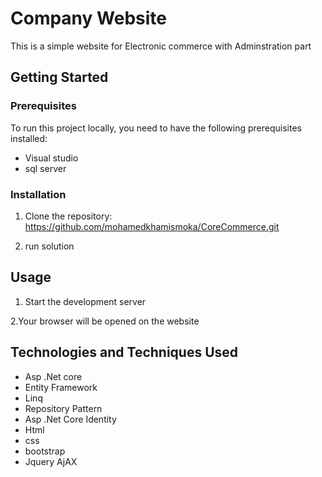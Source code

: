 # Company Website

This is a simple website for Electronic commerce with Adminstration part

## Getting Started

### Prerequisites

To run this project locally, you need to have the following prerequisites installed:

- Visual studio
- sql server

### Installation

1. Clone the repository: https://github.com/mohamedkhamismoka/CoreCommerce.git

2. run solution

## Usage

1. Start the development server


2.Your browser will be opened on the website
## Technologies and Techniques Used

* Asp .Net core
* Entity Framework 
* Linq 
* Repository Pattern
* Asp .Net Core Identity
* Html
* css
* bootstrap
* Jquery AjAX




